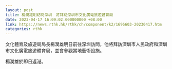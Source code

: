 ```yaml
---
layout: post
title: 楊潤雄明訪問深圳　將拜訪深圳市文化廣電旅遊體育局
date: 2023-04-17 16:09:02.000000000 +08:00
link: https://news.rthk.hk/rthk/ch/component/k2/1696603-20230417.htm
categories: rthk
---
```


文化體育及旅遊局局長楊潤雄明日前往深圳訪問，他將拜訪深圳市人民政府和深圳市文化廣電旅遊體育局，並會參觀當地藝術設施。
 
楊潤雄於即日返港。
